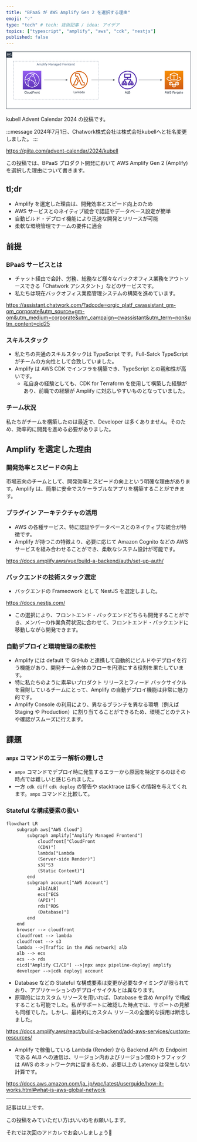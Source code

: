 ```yaml
---
title: "BPaaS が AWS Amplify Gen 2 を選択する理由"
emoji: "💡"
type: "tech" # tech: 技術記事 / idea: アイデア
topics: ["typescript", "amplify", "aws", "cdk", "nestjs"]
published: false
---
```


![test](/images/01c2d60171edbd-a.png)

kubell Advent Calendar 2024 の投稿です。

:::message
2024年7月1日、Chatwork株式会社は株式会社kubellへと社名変更しました。
:::

https://qiita.com/advent-calendar/2024/kubell

この投稿では、BPaaS プロダクト開発において AWS Amplify Gen 2 (Amplify) を選択した理由について書きます。

## tl;dr

- Amplify を選定した理由は、開発効率とスピード向上のため
- AWS サービスとのネイティブ統合で認証やデータベース設定が簡単
- 自動ビルド・デプロイ機能により迅速な開発とリリースが可能
- 柔軟な環境管理でチームの要件に適合

## 前提

### BPaaS サービスとは

- チャット経由で会計、労務、総務など様々なバックオフィス業務をアウトソースできる「Chatwork アシスタント」などのサービスです。
- 私たちは現在バックオフィス業務管理システムの構築を進めています。

https://assistant.chatwork.com/?adcode=orgic_platf_cwassistant_gm-om_corporate&utm_source=gm-om&utm_medium=corporate&utm_campaign=cwassistant&utm_term=non&utm_content=cid25

### スキルスタック

- 私たちの共通のスキルスタックは TypeScript です。Full-Satck TypeScript がチームの方向性として合致していました。
- Amplify は AWS CDK でインフラを構築でき、TypeScript との親和性が高いです。
    - 私自身の経験としても、CDK for Terraform を使用して構築した経験があり、前職での経験が Amplify に対応しやすいものとなっていました。

### チーム状況

私たちがチームを構築したのは最近で、Developer は多くありません。そのため、効率的に開発を進める必要がありました。

## Amplify を選定した理由

### 開発効率とスピードの向上

市場志向のチームとして、開発効率とスピードの向上という明確な理由があります。Amplify は、簡単に安全でスケーラブルなアプリを構築することができます。

### プラグイン アーキテクチャの活用

- AWS の各種サービス、特に認証やデータベースとのネイティブな統合が特徴です。
- Amplify が持つこの特徴より、必要に応じて Amazon Cognito などの AWS サービスを組み合わせることができ、柔軟なシステム設計が可能です。

https://docs.amplify.aws/vue/build-a-backend/auth/set-up-auth/

### バックエンドの技術スタック選定

- バックエンドの Frameowork として NestJS を選定しました。

https://docs.nestjs.com/

- この選択により、フロントエンド・バックエンドどちらも開発することができ、メンバーの作業負荷状況に合わせて、フロントエンド・バックエンドに移動しながら開発できます。


### 自動デプロイと環境管理の柔軟性

- Amplify には default で GitHub と連携して自動的にビルドやデプロイを行う機能があり、開発チーム全体のフローを円滑にする役割を果たしています。
- 特に私たちのように素早いプロダクト リリースとフィード バックサイクルを目財しているチームにとって、Amplify の自動デプロイ機能は非常に魅力的です。
- Amplify Console の利用により、異なるブランチを異なる環境（例えば Staging や Production）に割り当てることができるため、環境ごとのテストや確認がスムーズに行えます。

## 課題

### `ampx` コマンドのエラー解析の難しさ

- `ampx` コマンドでデプロイ時に発生するエラーから原因を特定するのはその時点では難しいと感じられました。
- 一方 `cdk diff` `cdk deploy` の警告や stacktrace は多くの情報を与えてくれます。`ampx` コマンドと比較して。

### Stateful な構成要素の扱い

```mermaid
flowchart LR
    subgraph aws["AWS Cloud"]
        subgraph amplify["Amplify Managed Frontend"]
            cloudfront["CloudFront
            (CDN)"]
            lambda["Lambda
            (Server-side Render)"]
            s3["S3
            (Static Content)"]
        end
        subgraph account["AWS Account"]
            alb[ALB]
            ecs["ECS
            (API)"]
            rds["RDS
            (Database)"]
        end
    end
    browser --> cloudfront
    cloudfront --> lambda
    cloudfront --> s3
    lambda -->|Traffic in the AWS network| alb
    alb --> ecs
    ecs --> rds
    cicd["Amplify CI/CD"] -->|npx ampx pipeline-deploy| amplify
    developer -->|cdk deploy| account
```

- Database などの Stateful な構成要素は変更が必要なタイミングが限られており、アプリケーションのデプロイサイクルとは異なります。
- 原理的にはカスタム リソースを用いれば、Database を含め Amplify で構成することも可能でした。私がサポートに確認した時点では、サポートの見解も同様でした。しかし、最終的にカスタム リソースの全面的な採用は断念しました。

https://docs.amplify.aws/react/build-a-backend/add-aws-services/custom-resources/

- Amplify で稼働している Lambda (Render) から Backend API の Endpoint である ALB への通信は、リージョン内およびリージョン間のトラフィックは AWS のネットワーク内に留まるため、必要以上の Latency は発生しない計算です。

https://docs.aws.amazon.com/ja_jp/vpc/latest/userguide/how-it-works.html#what-is-aws-global-network

---

記事は以上です。

この投稿をみていただい方はいいねをお願いします。

それでは次回のアドカレでお会いしましょう👋

